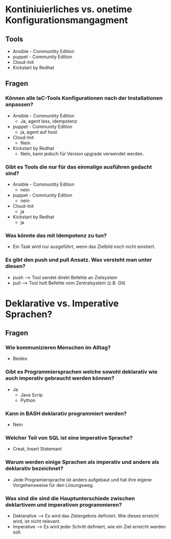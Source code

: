 # Kontiniuierliches vs. onetime Konfigurationsmangagment

## Tools
- Ansible - Communtity Edition
- puppet - Community Edition
- Cloud-Init
- Kickstart by Redhat

## Fragen

### Können alle IaC-Tools Konfigurationen nach der Installationen anpassen?
- Ansible - Communtity Edition
    - Ja, agent less, idempotenz
- puppet - Community Edition
    - ja, agent auf host
- Cloud-Init
    - Nein
- Kickstart by Redhat
    - Nein, kann jedoch für Version upgrade verwendet werden.

### Gibt es Tools die nur für das einmalige ausführen gedacht sind?
- Ansible - Communtity Edition
    - nein
- puppet - Community Edition
    - nein
- Cloud-Init
    - ja
- Kickstart by Redhat
    - ja

### Was könnte das mit Idempotenz zu tun?
- Ein Task wird nur ausgeführt, wenn das Zielbild noch nicht existiert.

### Es gibt den push und pull Ansatz. Was versteht man unter diesen?
- push --> Tool sendet direkt Befehle an Zielsystem
- pull --> Tool holt Befehle vom Zentralsystem (z.B. Git)


# Deklarative vs. Imperative Sprachen?
## Fragen
### Wie kommunizieren Menschen im Alltag?
- Beides

### Gibt es Programmiersprachen welche sowohl deklarativ wie auch imperativ gebraucht werden können?
- Ja
    - Java Scrip
    - Python

### Kann in BASH deklarativ programmiert werden?
- Nein

### Welcher Teil von SQL ist eine imperative Sprache?
- Creat, Insert Statemant

### Warum werden einige Sprachen als imperativ und andere als deklarativ bezeichnet?
- Jede Programiersprache ist anders aufgebaut und hat ihre eigene Vorgehensweise für den Lösungsweg.

### Was sind die sind die Hauptunterschiede zwischen deklartivem und imperativen programmieren?
- Deklarative --> Es wird das Zielergebnis definiert. Wie dieses erreicht wird, ist nicht relevant.
- Imperative --> Es wird jeder Schritt definiert, wie ein Ziel erreicht werden soll.